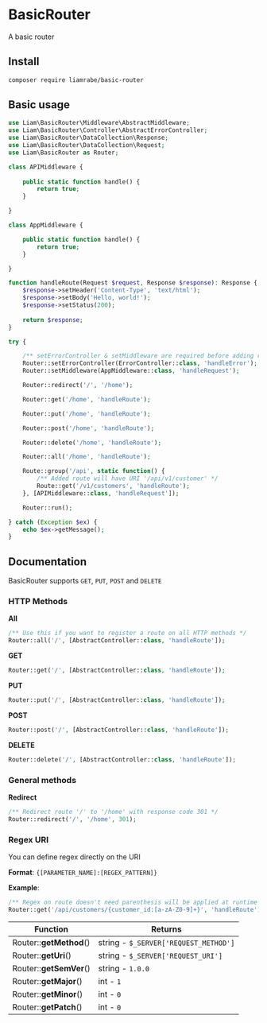 # BasicRouter
A basic router

## Install

```bash
composer require liamrabe/basic-router
```

## Basic usage

```php
use Liam\BasicRouter\Middleware\AbstractMiddleware;
use Liam\BasicRouter\Controller\AbstractErrorController;
use Liam\BasicRouter\DataCollection\Response;
use Liam\BasicRouter\DataCollection\Request;
use Liam\BasicRouter as Router;

class APIMiddleware {
	
	public static function handle() {
		return true;
	}

}

class AppMiddleware {

	public static function handle() {
		return true;
	}

}

function handleRoute(Request $request, Response $response): Response {
	$response->setHeader('Content-Type', 'text/html');
	$response->setBody('Hello, world!');
	$response->setStatus(200);
	
	return $response;
}

try {

	/** setErrorController & setMiddleware are required before adding routes */
	Router::setErrorController(ErrorController::class, 'handleError');
	Router::setMiddleware(AppMiddleware::class, 'handleRequest');

	Router::redirect('/', '/home');

	Router::get('/home', 'handleRoute');

	Router::put('/home', 'handleRoute');

	Router::post('/home', 'handleRoute');

	Router::delete('/home', 'handleRoute');

	Router::all('/home', 'handleRoute');

	Route::group('/api', static function() {
		/** Added route will have URI '/api/v1/customer' */
		Route::get('/v1/customers', 'handleRoute');
	}, [APIMiddleware::class, 'handleRequest']);

	Router::run();

} catch (Exception $ex) {
	echo $ex->getMessage();
}
```

## Documentation
BasicRouter supports `GET`, `PUT`, `POST` and `DELETE`

### HTTP Methods

**All**

```php
/** Use this if you want to register a route on all HTTP methods */
Router::all('/', [AbstractController::class, 'handleRoute']);
```

**GET**
```php
Router::get('/', [AbstractController::class, 'handleRoute']);
```

**PUT**
```php
Router::put('/', [AbstractController::class, 'handleRoute']);
```

**POST**
```php
Router::post('/', [AbstractController::class, 'handleRoute']);
```

**DELETE**
```php
Router::delete('/', [AbstractController::class, 'handleRoute']);
```

### General methods

**Redirect**
````php
/** Redirect route '/' to '/home' with response code 301 */
Router::redirect('/', '/home', 301);
````

### Regex URI
You can define regex directly on the URI

**Format**: `{[PARAMETER_NAME]:[REGEX_PATTERN]}`

**Example**:

```php
/** Regex on route doesn't need parenthesis will be applied at runtime */
Router::get('/api/customers/{customer_id:[a-zA-Z0-9]+}', 'handleRoute');
```

| Function                | Returns                               |
|-------------------------|---------------------------------------|
| Router::**getMethod**() | string - `$_SERVER['REQUEST_METHOD']` |
| Router::**getUri**()    | string - `$_SERVER['REQUEST_URI']`    |
| Router::**getSemVer**() | string - `1.0.0`                      |
| Router::**getMajor**()  | int - `1`                             |
| Router::**getMinor**()  | int - `0`                             |
| Router::**getPatch**()  | int - `0`                             |
